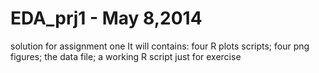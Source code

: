 EDA_prj1 - May 8,2014
========

solution for assignment one 
It will contains:
four R plots scripts;
four png figures;
the data file;
a working R script just for exercise
